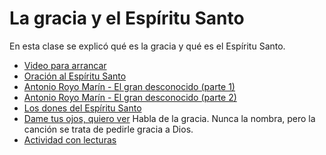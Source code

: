 # La gracia y el Espíritu Santo

En esta clase se explicó qué es la gracia y qué es el Espíritu Santo.
 - [Video para arrancar](https://youtu.be/jwiKmt9NAfA)
 - [Oración al Espíritu Santo](oracion-es.html)
  - [Antonio Royo Marín - El gran desconocido (parte 1)](el-gran-desconocido-1.pdf)
  - [Antonio Royo Marín - El gran desconocido (parte 2)](el-gran-desconocido-2.pdf)
  - [Los dones del Espíritu Santo](gracia-dones.html)
  - [Dame tus ojos, quiero ver]( https://www.youtube.com/watch?v=ewR1yBcwMj8 ) Habla de la gracia. Nunca la nombra, pero la canción se trata de pedirle gracia a Dios.
  - [Actividad con lecturas](actividad.html)